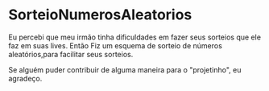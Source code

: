 # SorteioNumerosAleatorios
Eu percebi que meu irmão tinha dificuldades em fazer seus sorteios que ele faz em suas lives. 
Então Fiz um esquema de sorteio de números aleatórios,para facilitar seus sorteios.

Se alguém puder contribuir de alguma maneira para o "projetinho", eu agradeço.
